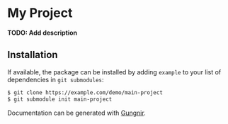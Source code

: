 # My Project

**TODO: Add description**

## Installation

If available, the package can be installed
by adding `example` to your list of dependencies in `git submodules`:

```sh
$ git clone https://example.com/demo/main-project
$ git submodule init main-project
```

Documentation can be generated with [Gungnir](https://github.com/odin-arsenal/gungnir).
